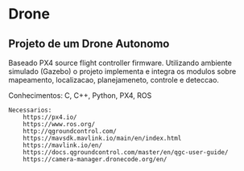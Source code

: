 # Drone

## Projeto de um Drone Autonomo

Baseado PX4 source flight controller firmware. 
Utilizando ambiente simulado (Gazebo) o projeto implementa e integra os modulos sobre mapeamento, localizacao, planejameneto, controle e deteccao.

Conhecimentos: C, C++, Python, PX4, ROS

	Necessarios:
		https://px4.io/
		https://www.ros.org/
		http://qgroundcontrol.com/
		https://mavsdk.mavlink.io/main/en/index.html
		https://mavlink.io/en/
		https://docs.qgroundcontrol.com/master/en/qgc-user-guide/
		https://camera-manager.dronecode.org/en/
